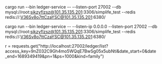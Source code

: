 cargo run --bin ledger-service -- --listen-port 27002 --db mysql://root:sjkzyflzsz@101.35.135.201:3306/simplife_test --redis redis://:V36Sv8o7ttCzaYSC@101.35.135.201:6380/

cargo run --bin ledger-service -- --listen-ip 0.0.0.0 --listen-port 27002 --db mysql://root:sjkzyflzsz@101.35.135.201:3306/simplife_test --redis redis://:V36Sv8o7ttCzaYSC@101.35.135.201:6380/

r = requests.get("http://localhost:27002/ledger/list?access_key=9nZ032C9Gh4mo5WQqE7BwSg05x5ubNti&date_start=0&date_end=1689349419&pn=1&ps=1000&kind=family")